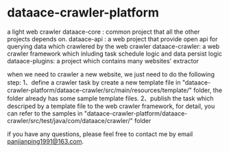 # dataace-crawler-platform
a light web crawler
dataace-core : common project that all the other projects depends on.
dataace-api : a web project that provide open api for querying data which crawlered by the web crawler
dataace-crawler: a web crawler framework which inluding  task schedule logic and data persist logic
dataace-plugins: a project which contains many websites' extractor

when we need to crawler a new website, we just need to do the following step:
 1、define a crawler task by create a new template file in 
"dataace-crawler-platform/dataace-crawler/src/main/resources/template/" folder, the folder already has some sample template files.
 2、publish the task which descriped by a template file to the web crawler framework, for detail, you can refer to the samples in
 "dataace-crawler-platform/dataace-crawler/src/test/java/com/dataace/crawler/" folder
 
 if you have any questions, please feel free to contact me by email panjianping1991@163.com.

